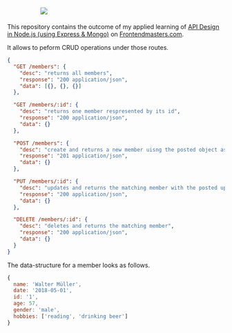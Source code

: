 <div style="max-width: 350px; display: block; margin: 20px auto;">
<img src="https://btholt.github.io/intro-to-web-dev-v2/static/FrontendMastersLogo-f72cae0c73fecbb6beecea606d8fabd3-a3d33.png" />
</div>

This repository contains the outcome of my applied learning of [API Design in Node.js (using Express & Mongo)](https://frontendmasters.com/courses/api-design-nodejs/) on [Frontendmasters.com](https://frontendmasters.com).

It allows to peform CRUD operations under those routes.

```json
{
  "GET /members": {
    "desc": "returns all members",
    "response": "200 application/json",
    "data": [{}, {}, {}]
  },

  "GET /members/:id": {
    "desc": "returns one member respresented by its id",
    "response": "200 application/json",
    "data": {}
  },

  "POST /members": {
    "desc": "create and returns a new member uisng the posted object as the member",
    "response": "201 application/json",
    "data": {}
  },

  "PUT /members/:id": {
    "desc": "updates and returns the matching member with the posted update object",
    "response": "200 application/json",
    "data": {}
  },

  "DELETE /members/:id": {
    "desc": "deletes and returns the matching member",
    "response": "200 application/json",
    "data": {}
  }
}
```

The data-structure for a member looks as follows.

```js
{
  name: 'Walter Müller',
  date: '2018-05-01',
  id: '1',
  age: 57,
  gender: 'male',
  hobbies: ['reading', 'drinking beer']
}
```
